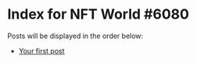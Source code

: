 # Index for NFT World #6080
Posts will be displayed in the order below:

- [Your first post](./001-first.md)

